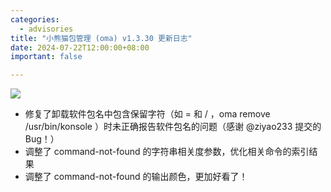```yaml
---
categories:
  - advisories
title: "小熊猫包管理 (oma) v1.3.30 更新日志"
date: 2024-07-22T12:00:00+08:00
important: false

---
```

![](/assets/oma/oma-slim.png)

- 修复了卸载软件包名中包含保留字符（如 = 和 / ，oma remove /usr/bin/konsole ）时未正确报告软件包名的问题（感谢 @ziyao233 提交的 Bug！）
- 调整了 command-not-found 的字符串相关度参数，优化相关命令的索引结果
- 调整了 command-not-found 的输出颜色，更加好看了！
